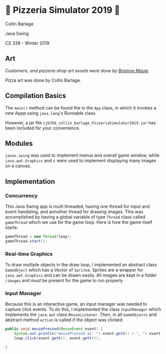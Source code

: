 # 🍕 Pizzeria Simulator 2019 🍕

Collin Barlage

Java Swing

CS 338 - Winter 2019

## Art

*Customers, and pizzeria shop art assets were done by [Brianna Maule](https://www.instagram.com/briannamauleartist/)*

Pizza art was done by Collin Barlage.

## Compilation Basics

The `main()` method can be found the in the `App` class, in which it invokes a new Appp using `java.lang`'s Runnable class.

However, a jar file `cjb356_collin_barlage_PizzeriaSimulator2019.jar` has been included for your convenience.

## Modules

`javax.swing` was used to implement menus and overall game window, while `java.awt.Graphics` and c were used to implement displaying many images on a canvas.

## Implementation

### Concurrency

This Java Swing app is multi threaded, having one thread for input and event handeling, and annother thread for drawing images.
This was accomplished by having a global variable of type `Thread` class called `gameThread` which we use for the game loop. Here is how the game itself starts:
```java
gameThread = new Thread(loop);
gameThread.start();
``` 

### Real-time Graphics

To draw multiple objects in the draw loop, I implemented an abstract class `GameObject` which has a Vector of `Sprite`s. Sprites are a wrapper for `java.awt.Graphics` and can be drawn easily. All images are kept in a folder `/images` and *must* be present for the game to run properly 

### Input Manager

Because this is an interactive game, an input manager was needed to capture click events. To do this, I implemented the class `InputManager` which implements the `java.awt` class `MouseListener`. Then, in all `GameObjects` and abstract method `action` is called if the object was clicked:
```java
public void mousePressed(MouseEvent event) {
    System.out.println("mousePressed at: "+ event.getX() + ", "+ event.getY());
    loop.click(event.getX(), event.getY());

}
```
